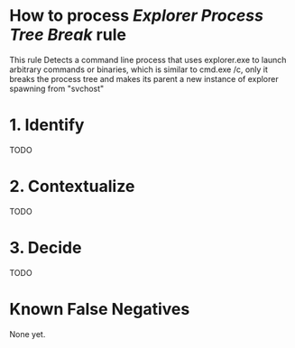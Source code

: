 # How to process *Explorer Process Tree Break* rule
This rule Detects a command line process that uses explorer.exe to launch arbitrary commands or binaries, which is similar to cmd.exe /c, only it breaks the process tree and makes its parent a new instance of explorer spawning from "svchost"

# 1. Identify
TODO

# 2. Contextualize
TODO

# 3. Decide
TODO

# Known False Negatives
None yet.
